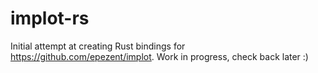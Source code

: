 # implot-rs

Initial attempt at creating Rust bindings for https://github.com/epezent/implot. Work in progress, check back later :)
